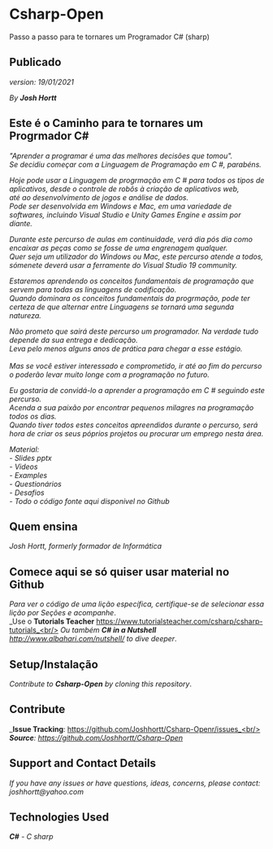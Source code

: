 # Csharp-Open
Passo a passo para te tornares um Programador C# (sharp)

## Publicado
_version: 19/01/2021_<br/>

_By **Josh Hortt**_

## Este é o Caminho para te tornares um Progrmador C#

_"Aprender a programar é uma das melhores decisões que tomou"._<br/>
_Se decidiu começar com a Linguagem de Programação em C #, parabéns._<br/> 

_Hoje pode usar a Linguagem de progrmação em C # para todos os tipos de aplicativos, desde o controle de robôs à criação de aplicativos web,_<br/>
_até ao desenvolvimento de jogos e análise de dados._<br/>
_Pode ser desenvolvida em Windows e Mac, em uma variedade de softwares, incluindo Visual Studio e Unity Games Engine e assim por diante._<br/>

_Durante este percurso de aulas em continuidade, verá dia pós dia como encaixar as peças como se fosse de uma engrenagem qualquer._<br/>
_Quer seja um utilizador do Windows ou Mac, este percurso atende a todos, sómenete deverá usar a ferramente do Visual Studio 19 community._<br/>

_Estaremos aprendendo os conceitos fundamentais de programação que servem para todas as linguagens de codificação._<br/> 
_Quando dominara os conceitos fundamentais da progrmação, pode ter certeza de que alternar entre Linguagens se tornará uma segunda natureza._<br/>

_Não prometo que sairá deste percurso um programador. Na verdade tudo depende da sua entrega e dedicação._<br/> 
_Leva pelo menos alguns anos de prática para chegar a esse estágio._<br/>  
_Mas se você estiver interessado e comprometido, ir até ao fim do percurso o poderão levar muito longe com a programação no futuro._<br/>

_Eu gostaria de convidá-lo a aprender a programação em C # seguindo este percurso._<br/>
_Acenda a sua paixão por encontrar pequenos milagres na programação todos os dias._<br/>
_Quando tiver todos estes conceitos apreendidos durante o percurso, será hora de criar os seus póprios projetos ou procurar um emprego nesta área._

_Material:_<br/>
_- Slides pptx_<br/>
_- Videos_<br/>
_- Examples_<br/>
_- Questionários_<br/>
_- Desafios_<br/>
_- Todo o código fonte aqui disponivel no Github_<br/> 


## Quem ensina
_Josh Hortt, formerly formador de Informática_<br/> 

## Comece aqui se só quiser usar material no Github
_Para ver o código de uma lição específica, certifique-se de selecionar essa lição por Seções e acompanhe_.<br/>
_Use o  **Tutorials Teacher** https://www.tutorialsteacher.com/csharp/csharp-tutorials_<br/>
_Ou também **C# in a Nutshell** http://www.albahari.com/nutshell/ to dive deeper_.

## Setup/Instalação

_Contribute to **Csharp-Open** by cloning this repository_.

## Contribute

_**Issue Tracking**: https://github.com/Joshhortt/Csharp-Openr/issues_<br/>
_**Source**: https://github.com/Joshhortt/Csharp-Open_

## Support and Contact Details

_If you have any issues or have questions, ideas, concerns, please contact: joshhortt@yahoo.com_

## Technologies Used

_**C#** - C sharp_<br/>


